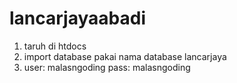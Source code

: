 # lancarjayaabadi

1. taruh di htdocs
2. import database pakai nama database lancarjaya
3. user: malasngoding pass: malasngoding
